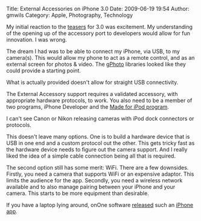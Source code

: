 Title: External Accessories on iPhone 3.0
Date: 2009-06-19 19:54
Author: gmwils
Category: Apple, Photography, Technology

My initial reaction to the [teasers][] for 3.0 was excitement. My
understanding of the opening up of the accessory port to developers
would allow for fun innovation. I was wrong.

</p>

The dream I had was to be able to connect my iPhone, via USB, to my
camera(s). This would allow my phone to act as a remote control, and as
an external screen for photos & video. The [gPhoto][] libraries looked
like they could provide a starting point.

</p>

What is actually provided doesn't allow for straight USB connectivity.

</p>

The External Accessory support requires a validated accessory, with
appropriate hardware protocols, to work. You also need to be a member of
two programs, iPhone Developer and the [Made for iPod program][].

</p>

I can't see Canon or Nikon releasing cameras with iPod dock connectors
or protocols.

</p>

This doesn't leave many options. One is to build a hardware device that
is USB in one end and a custom protocol out the other. This gets tricky
fast as the hardware device needs to figure out the camera support. And
I really liked the idea of a simple cable connection being all that is
required.

</p>

The second option still has some merit: WiFi. There are a few downsides.
Firstly, you need a camera that supports WiFi or an expensive adaptor.
This limits the audience for the app. Secondly, you need a wireless
network available and to also manage pairing between your iPhone and
your camera. This starts to be more equipment than desirable.

</p>

If you have a laptop lying around, onOne software [released][] such an
[iPhone app][].

</p>

  [teasers]: http://developer.apple.com/iphone/program/sdk/accessories.html
  [gPhoto]: http://www.gphoto.org/
  [Made for iPod program]: http://developer.apple.com/ipod/index.html
  [released]: http://www.ononesoftware.com/blog/2009/05/15/iphone-app-from-onone/
  [iPhone app]: http://www.ononesoftware.com/detail.php?prodLine_id=38
